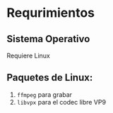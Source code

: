 # Requrimientos

## Sistema Operativo

Requiere Linux

## Paquetes de Linux:

1. `ffmpeg` para grabar
2. `libvpx` para el codec libre VP9

